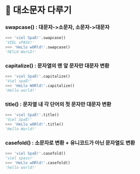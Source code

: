 # 🎨 대소문자 다루기
### swapcase() : 대문자->소문자, 소문자->대문자
```python
>>> 'viel Spaß!'.swapcase()
'VIEL sPASS!'
>>> 'HeLlo wORld!'.swapcase()
'hElLO WorLD!'
````

### capitalize() : 문자열의 맨 앞 문자만 대문자 변환
```python
>>> 'viel Spaß!'.capitalize()
'Viel spaß!'
>>> 'HeLlo WORld!'.capitalize()
'Hello world!'
```

### title() : 문자열 내 각 단어의 첫 문자만 대문자 변환
```python
>>> 'viel Spaß!'.title()
'Viel Spaß!'
>>> 'HeLlo wORld!'.title()
'Hello World!'
```

### casefold() : 소문자로 변환 + 유니코드가 아닌 문자열도 변환
```python
>>> 'viel Spaß!'.casefold()
'viel spass!'
>>> 'HeLlo wORld!'.casefold()
'hello world!'
```
